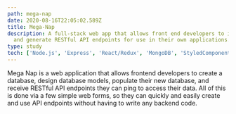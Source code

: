 ```yaml
---
path: mega-nap
date: 2020-08-16T22:05:02.589Z
title: Mega-Nap
description: A full-stack web app that allows front end developers to input data
  and generate RESTful API endpoints for use in their own applications.
type: study
tech: ['Node.js', 'Express', 'React/Redux', 'MongoDB', 'StyledComponents', 'Heroku', 'JavaScript']
---
```

Mega Nap is a web application that allows frontend developers to create a database, design database models, populate their new database, and receive RESTful API endpoints they can ping to access their data. All of this is done via a few simple web forms, so they can quickly and easily create and use API endpoints without having to write any backend code.
